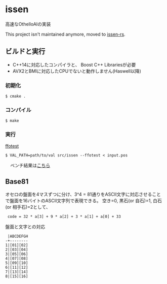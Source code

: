 issen
=====

高速なOthelloAIの実装

This project isn't maintained anymore, moved to [issen-rs](https://github.com/primenumber/issen-rs).

## ビルドと実行

- C++14に対応したコンパイラと、 Boost C++ Librariesが必要
- AVX2とBMIに対応したCPUでないと動作しません(Haswell以降)

### 初期化

```
$ cmake .
```

### コンパイル

    $ make

### 実行

[ffotest](http://www.radagast.se/othello/ffotest.html)

    $ VAL_PATH=path/to/val src/issen --ffotest < input.pos
    
ベンチ結果は[こちら](http://primenumber.github.io/issen/)

## Base81

オセロの盤面を4マスずつに分け、3^4 = 81通りをASCII文字に対応させることで盤面を16バイトのASCII文字列で表現できる。
空き=0, 黒石(or 自石)=1, 白石(or 相手石)=2として、

` code = 32 * a[3] + 9 * a[2] + 3 * a[1] + a[0] + 33`

盤面と文字との対応

```
 |ABCDEFGH
-+--------
1|[01][02]
2|[03][04]
3|[05][06]
4|[07][08]
5|[09][10]
6|[11][12]
7|[13][14]
8|[15][16]
```
